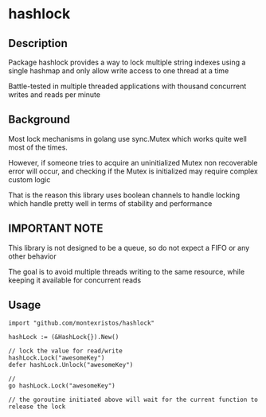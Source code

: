 # hashlock

## Description

Package hashlock provides a way to lock multiple string indexes using a single hashmap and only allow write access to one thread at a time

Battle-tested in multiple threaded applications with thousand concurrent writes and reads per minute

## Background

Most lock mechanisms in golang use sync.Mutex which works quite well most of the times.

However, if someone tries to acquire an uninitialized Mutex non recoverable error will occur, and checking if the Mutex is initialized may require complex custom logic

That is the reason this library uses boolean channels to handle locking which handle pretty well in terms of stability and performance

## IMPORTANT NOTE

This library is not designed to be a queue, so do not expect a FIFO or any other behavior

The goal is to avoid multiple threads writing to the same resource, while keeping it available for concurrent reads

## Usage

    import "github.com/montexristos/hashlock"

    hashLock := (&HashLock{}).New()

    // lock the value for read/write
    hashLock.Lock("awesomeKey")
    defer hashLock.Unlock("awesomeKey")
    
    //
    go hashLock.Lock("awesomeKey")

    // the goroutine initiated above will wait for the current function to release the lock
